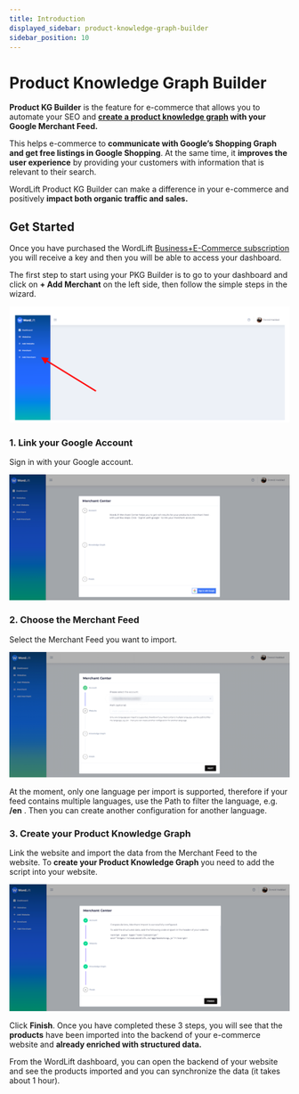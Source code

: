```yaml
---
title: Introduction
displayed_sidebar: product-knowledge-graph-builder
sidebar_position: 10
---
```

# Product Knowledge Graph Builder
**Product KG Builder** is the feature for e-commerce that allows you to automate your SEO and **[create a product knowledge graph](https://wordlift.io/blog/en/how-build-product-knowledge-graph/) with your Google Merchant Feed.**

This helps e-commerce to **communicate with Google’s Shopping Graph and get free listings in Google Shopping**. At the same time, it **improves the user experience** by providing your customers with information that is relevant to their search.

WordLift Product KG Builder can make a difference in your e-commerce and positively **impact both organic traffic and sales.**

## Get Started
Once you have purchased the WordLift [Business+E-Commerce subscription](https://wordlift.io/business/) you will receive a key and then you will be able to access your dashboard.

The first step to start using your PKG Builder is to go to your dashboard and click on **+ Add Merchant** on the left side, then follow the simple steps in the wizard.

![image](../images/PKGBuilder_0.png)

### 1. Link your Google Account
Sign in with your Google account.

![image](../images/PKGBuilder_1.png)

### 2. Choose the Merchant Feed
Select the Merchant Feed you want to import.

![image](../images/PKGBuilder_2.png)

At the moment, only one language per import is supported, therefore if your feed contains multiple languages, use the Path to filter the language, e.g. **/en** . Then you can create another configuration for another language.

### 3. Create your Product Knowledge Graph
Link the website and import the data from the Merchant Feed to the website. To **create your Product Knowledge Graph** you need to add the script into your website.

![image](../images/PKGBuilder_3.png)

Click **Finish**. Once you have completed these 3 steps, you will see that the **products** have been imported into the backend of your e-commerce website and **already enriched with structured data.**

From the WordLift dashboard, you can open the backend of your website and see the products imported and you can synchronize the data (it takes about 1 hour).
